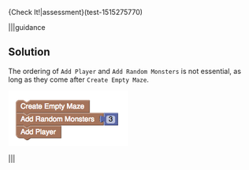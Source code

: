 
{Check It!|assessment}(test-1515275770)

|||guidance
## Solution

The ordering of `Add Player` and `Add Random Monsters` is not essential, as long as they come after `Create Empty Maze`.

![](.guides/img/blockly-js.png)

|||
